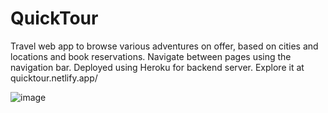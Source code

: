 # QuickTour
Travel web app to browse various adventures on offer, based on cities and locations and book reservations.
Navigate between pages using the navigation bar. 
Deployed using Heroku for backend server. 
Explore it at quicktour.netlify.app/


![image](https://user-images.githubusercontent.com/30769985/130830029-2b1656f9-20a4-4352-8572-8fb101edaaa6.png)

